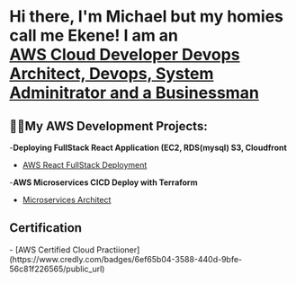 <h1>Hi there, I'm Michael but my homies call me Ekene! I am an <br/><a href="https://github.com/MichaelEkene"> AWS Cloud Developer Devops  Architect, Devops, System Adminitrator and a Businessman</a>  </h1>

<h2>👨‍💻My AWS Development Projects:</h2>

-<b>Deploying FullStack React Application (EC2, RDS(mysql) S3, Cloudfront</b>
 - [AWS React FullStack Deployment](https://github.com/MichaelEkene/AWSReactFullStackDeployment) <b><i></b></i>

-<b>AWS Microservices CICD Deploy with Terraform </b>
 - [Microservices Architect](https://github.com/MichaelEkene/Microservice-CICD-Terraform-Deployment) <b><i></b></i>

 <h2> Certification </h2>
 - [AWS Certified Cloud Practiioner] (https://www.credly.com/badges/6ef65b04-3588-440d-9bfe-56c81f226565/public_url) <b><i></b></i>
<!--
**MichaelEkene/MichaelEkene** is a ✨ _special_ ✨ repository because its `README.md` (this file) appears on your GitHub profile.

Here are some ideas to get you started:

- 🔭 I’m currently working on ...
- 🌱 I’m currently learning ...
- 👯 I’m looking to collaborate on ...
- 🤔 I’m looking for help with ...
- 💬 Ask me about ...
- 📫 How to reach me: ...
- 😄 Pronouns: ...
- ⚡ Fun fact: ...
-->
